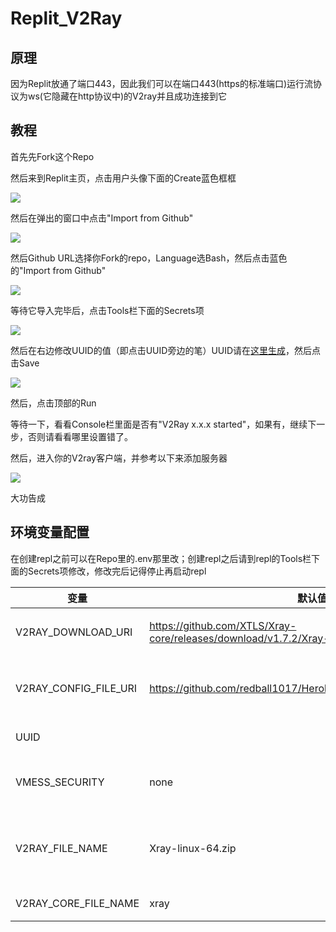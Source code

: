 # Replit_V2Ray

## 原理

因为Replit放通了端口443，因此我们可以在端口443(https的标准端口)运行流协议为ws(它隐藏在http协议中)的V2ray并且成功连接到它

## 教程

首先先Fork这个Repo

然后来到Replit主页，点击用户头像下面的Create蓝色框框

![](https://gcore.jsdelivr.net/gh/redball1017/Replit-v2ray@md-files/tutorial-1.png)

然后在弹出的窗口中点击"Import from Github"

![](https://gcore.jsdelivr.net/gh/redball1017/Replit-v2ray@md-files/tutorial-2.png)

然后Github URL选择你Fork的repo，Language选Bash，然后点击蓝色的"Import from Github"

![](https://gcore.jsdelivr.net/gh/redball1017/Replit-v2ray@md-files/Tutorial-3.png)

等待它导入完毕后，点击Tools栏下面的Secrets项

![](https://gcore.jsdelivr.net/gh/redball1017/Replit-v2ray@md-files/tutorial-4.png)

然后在右边修改UUID的值（即点击UUID旁边的笔）UUID请在[这里生成](https://www.uuidgenerator.net/)，然后点击Save

![](https://gcore.jsdelivr.net/gh/redball1017/Replit-v2ray@md-files/tutorial-5.png)

然后，点击顶部的Run

等待一下，看看Console栏里面是否有"V2Ray x.x.x started"，如果有，继续下一步，否则请看看哪里设置错了。

然后，进入你的V2ray客户端，并参考以下来添加服务器

![](https://gcore.jsdelivr.net/gh/redball1017/Replit-v2ray@md-files/tutorial-7.png)

大功告成

## 环境变量配置

在创建repl之前可以在Repo里的.env那里改；创建repl之后请到repl的Tools栏下面的Secrets项修改，修改完后记得停止再启动repl

| 变量                  | 默认值                                                       | 说明                                                         |
| --------------------- | ------------------------------------------------------------ | ------------------------------------------------------------ |
| V2RAY_DOWNLOAD_URI    | https://github.com/XTLS/Xray-core/releases/download/v1.7.2/Xray-linux-64.zip | V2ray/XRay资源压缩包的下载地址，文件后缀一定要是zip          |
| V2RAY_CONFIG_FILE_URI | https://github.com/redball1017/HerokuV2ray/raw/main/etc/xray.json | V2ray/Xray配置文件下载地址，可自定义，但端口一定要为443，流协议一定要为ws否则无法连接 |
| UUID                  |                                                              | 这个是vmess,vless的用户id，Trojan的密码                      |
| VMESS_SECURITY        | none                                                         | vmess加密方式，可以为aes128-gcm,chacha20-poly1305,auto,none,zero |
| V2RAY_FILE_NAME       | Xray-linux-64.zip                                            | V2ray压缩包文件名，一定要和V2RAY_DOWNLOAD_URI下载的文件一致，否则会出错。 |
| V2RAY_CORE_FILE_NAME  | xray                                                         | V2ray可执行文件名，可以为v2ray,xray                          |
